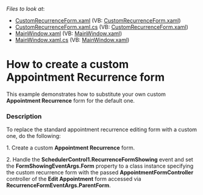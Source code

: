<!-- default file list -->
*Files to look at*:

* [CustomRecurrenceForm.xaml](./CS/WpfApplication1/CustomRecurrenceForm.xaml) (VB: [CustomRecurrenceForm.xaml](./VB/WpfApplication1/CustomRecurrenceForm.xaml))
* [CustomRecurrenceForm.xaml.cs](./CS/WpfApplication1/CustomRecurrenceForm.xaml.cs) (VB: [CustomRecurrenceForm.xaml](./VB/WpfApplication1/CustomRecurrenceForm.xaml))
* [MainWindow.xaml](./CS/WpfApplication1/MainWindow.xaml) (VB: [MainWindow.xaml](./VB/WpfApplication1/MainWindow.xaml))
* [MainWindow.xaml.cs](./CS/WpfApplication1/MainWindow.xaml.cs) (VB: [MainWindow.xaml](./VB/WpfApplication1/MainWindow.xaml))
<!-- default file list end -->
# How to create a custom Appointment Recurrence form


<p>This example demonstrates how to substitute your own custom <strong>Appointment Recurrence</strong> form for the default one.</p>


<h3>Description</h3>

<p>To replace the standard appointment recurrence editing form with a custom one, do the following:</p><p>1. Create a custom <strong>Appointment Recurrence</strong> form.</p><p>2. Handle the <strong>SchedulerControl1.RecurrenceFormShowing</strong> event and set the <strong>FormShowingEventArgs.Form</strong> property to a class instance specifying the custom recurrence form with the passed <strong>AppointmentFormController</strong> controller of the <strong>Edit Appointment</strong> form accessed via <strong>RecurrenceFormEventArgs.ParentForm</strong>.</p>

<br/>


